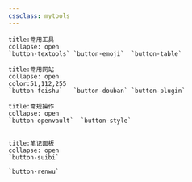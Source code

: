 ```yaml
---
cssclass: mytools
---
```




```ad-tip
title:常用工具
collapse: open
`button-textools` `button-emoji`  `button-table` 

```

```ad-example
title:常用网站
collapse: open
color:51,112,255
`button-feishu`   `button-douban` `button-plugin`
```


```ad-info
title:常规操作
collapse: open
`button-openvault`  `button-style`


```

```ad-abstract
title:笔记面板
collapse: open
`button-suibi`

`button-renwu`


```
